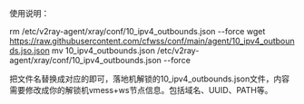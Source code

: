 使用说明：

rm /etc/v2ray-agent/xray/conf/10_ipv4_outbounds.json --force
wget  https://raw.githubusercontent.com/cfwss/conf/main/agent/10_ipv4_outbounds.jso.json
mv 10_ipv4_outbounds.json  /etc/v2ray-agent/xray/conf/10_ipv4_outbounds.json --force

把文件名替换成对应的即可，落地机解锁的10_ipv4_outbounds.json文件，内容需要修改成你的解锁机vmess+ws节点信息。包括域名、UUID、PATH等。
